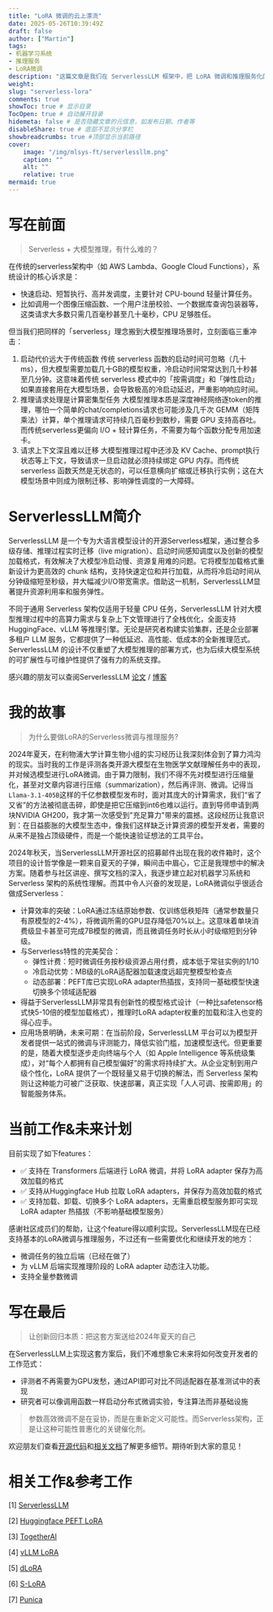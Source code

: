 ```yaml
---
title: "LoRA 微调的云上漂流"
date: 2025-05-26T10:39:49Z
draft: false
author: ["Martin"]
tags: 
- 机器学习系统
- 推理服务
- LoRA微调
description: "这篇文章是我们在 ServerlessLLM 框架中，把 LoRA 微调和推理服务化的思考记录。这是一场漂流，也是一场构建。"
weight: 
slug: "serverless-lora"
comments: true
showToc: true # 显示目录
TocOpen: true # 自动展开目录
hidemeta: false # 是否隐藏文章的元信息，如发布日期、作者等
disableShare: true # 底部不显示分享栏
showbreadcrumbs: true #顶部显示当前路径
cover:
    image: "/img/mlsys-ft/serverlessllm.png"
    caption: ""
    alt: ""
    relative: true
mermaid: true
---
```

# 写在前面
> Serverless + 大模型推理，有什么难的？

在传统的serverless架构中（如 AWS Lambda、Google Cloud Functions），系统设计的核心诉求是：
- 快速启动、短暂执行、高并发调度，主要针对 CPU-bound 轻量计算任务。
- 比如调用一个图像压缩函数、一个用户注册校验、一个数据库查询包装器等，这类请求大多数只需几百毫秒甚至几十毫秒，CPU 足够胜任。

但当我们把同样的「serverless」理念搬到大模型推理场景时，立刻面临三重冲击：
1. 启动代价远大于传统函数
传统 serverless 函数的启动时间可忽略（几十 ms），但大模型需要加载几十GB的模型权重，冷启动时间常常达到几十秒甚至几分钟。这意味着传统 serverless 模式中的「按需调度」和「弹性启动」如果直接套用在大模型场景，会导致极高的冷启动延迟，严重影响响应时间。
2. 推理请求处理是计算密集型任务
大模型推理本质是深度神经网络逐token的推理，哪怕一个简单的chat/completions请求也可能涉及几千次 GEMM（矩阵乘法）计算，单个推理请求可持续几百毫秒到数秒，需要 GPU 支持高吞吐。而传统serverless更偏向 I/O + 轻计算任务，不需要为每个函数分配专用加速卡。
3. 请求上下文深且难以迁移
大模型推理过程中还涉及 KV Cache、prompt执行状态等上下文，导致请求一旦启动就必须持续绑定 GPU 内存。而传统 serverless 函数天然是无状态的，可以任意横向扩缩或迁移执行实例；这在大模型场景中则成为限制迁移、影响弹性调度的一大障碍。

# ServerlessLLM简介
ServerlessLLM 是一个专为大语言模型设计的开源Serverless框架，通过整合多级存储、推理过程实时迁移（live migration）、启动时间感知调度以及创新的模型加载格式，有效解决了大模型冷启动慢、资源复用难的问题。它将模型加载格式重新设计为更高效的 chunk 结构，支持快速定位和并行加载，从而将冷启动时间从分钟级缩短至秒级，并大幅减少I/O带宽需求。借助这一机制，ServerlessLLM显著提升资源利用率和服务弹性。

不同于通用 Serverless 架构仅适用于轻量 CPU 任务，ServerlessLLM 针对大模型推理过程中的高算力需求与复杂上下文管理进行了全栈优化，全面支持 HuggingFace、vLLM 等推理引擎。无论是研究者构建实验集群，还是企业部署多租户 LLM 服务，它都提供了一种低延迟、高性能、低成本的全新推理范式。ServerlessLLM 的设计不仅重塑了大模型推理的部署方式，也为后续大模型系统的可扩展性与可维护性提供了强有力的系统支撑。

感兴趣的朋友可以查阅ServerlessLLM [论文](https://www.usenix.org/system/files/osdi24-fu.pdf) / [博客](https://github.com/ServerlessLLM/ServerlessLLM/blob/main/blogs/serverless-llm-architecture/README.md)

# 我的故事
> 为什么要做LoRA的Serverless微调与推理服务?

2024年夏天，在利物浦大学计算生物小组的实习经历让我深刻体会到了算力鸿沟的现实。当时我的工作是评测各类开源大模型在生物医学文献理解任务中的表现，并对候选模型进行LoRA微调。由于算力限制，我们不得不先对模型进行压缩量化，甚至对文章内容进行压缩（summarization），然后再评测、微调。记得当`Llama-3.1-405B`这样的千亿参数模型发布时，面对其庞大的计算需求，我们“省了又省”的方法被彻底击碎，即使是把它压缩到int6也难以运行。直到导师申请到两块NVIDIA GH200，我才第一次感受到"充足算力"带来的震撼。这段经历让我意识到：在日益膨胀的大模型生态中，像我们这样缺乏计算资源的模型开发者，需要的从来不是独占顶级硬件，而是一个能快速验证想法的工具平台。

2024年秋天，当ServerlessLLM开源社区的招募邮件出现在我的收件箱时，这个项目的设计哲学像是一颗来自夏天的子弹，瞬间击中眉心，它正是我理想中的解决方案。随着参与社区讲座、撰写文档的深入，我逐步建立起对机器学习系统和 Serverless 架构的系统性理解。而其中令人兴奋的发现是，LoRA微调似乎很适合做成Serverless：
- 计算效率的突破：LoRA通过冻结原始参数、仅训练低秩矩阵（通常参数量只有原模型的2-4%），将微调所需的GPU显存降低70%以上。这意味着单块消费级显卡甚至可完成7B模型的微调，而且微调任务时长从小时级缩短到分钟级。
- 与Serverless特性的完美契合：
    - 弹性计费：短时微调任务按秒级资源占用付费，成本低于常驻实例的1/10
    - 冷启动优势：MB级的LoRA适配器加载速度远超完整模型检查点
    - 动态部署：PEFT库已实现LoRA adapter热插拔，支持同一基础模型快速切换多个领域适配器
- 得益于ServerlessLLM非常具有创新性的模型格式设计（一种比safetensor格式快5-10倍的模型加载格式），推理时LoRA adapter权重的加载和注入也变的得心应手。
- 应用场景明确，未来可期：在当前阶段，ServerlessLLM 平台可以为模型开发者提供一站式的微调与评测能力，降低实验门槛，加速模型迭代。但更重要的是，随着大模型逐步走向终端与个人（如 Apple Intelligence 等系统级集成），对“每个人都拥有自己模型偏好”的需求将持续扩大。从企业定制到用户级个性化，LoRA 提供了一个既轻量又易于切换的解法，而 Serverless 架构则让这种能力可被广泛获取、快速部署，真正实现「人人可调、按需即用」的智能服务体系。

# 当前工作&未来计划
目前实现了如下features：
- ✅ 支持在 Transformers 后端进行 LoRA 微调，并将 LoRA adapter 保存为高效加载的格式
- ✅ 支持从Huggingface Hub 拉取 LoRA adapters，并保存为高效加载的格式
- ✅ 支持加载、卸载、切换多个 LoRA adapters，无需重启模型服务即可实现 LoRA adapter 热插拔（不影响基础模型服务）

感谢社区成员们的帮助，让这个feature得以顺利实现。ServerlessLLM现在已经支持基本的LoRA微调与推理服务，不过还有一些需要优化和继续开发的地方：
- 微调任务的独立后端（已经在做了）
- 为 vLLM 后端实现推理阶段的 LoRA adapter 动态注入功能。
- 支持全量参数微调

# 写在最后
> 让创新回归本质：把这套方案送给2024年夏天的自己

在ServerlessLLM上实现这套方案后，我们不难想象它未来将如何改变开发者的工作范式：
- 评测者不再需要为GPU发愁，通过API即可对比不同适配器在基准测试中的表现
- 研究者可以像调用函数一样启动分布式微调实验，专注算法而非基础设施

> 参数高效微调不是在妥协，而是在重新定义可能性。而Serverless架构，正是让这种可能性普惠化的关键催化剂。

欢迎朋友们查看[开源代码](https://github.com/ServerlessLLM/ServerlessLLM)和[相关文档](https://serverlessllm.github.io/docs/stable/intro)了解更多细节。期待听到大家的意见！

# 相关工作&参考工作
[1] [ServerlessLLM](https://www.usenix.org/conference/osdi24/presentation/fu)

[2] [Huggingface PEFT LoRA](https://huggingface.co/docs/peft/main/en/developer_guides/lora)

[3] [TogetherAI](https://docs.together.ai/docs/fine-tuning-quickstart)

[4] [vLLM LoRA](https://docs.vllm.ai/en/stable/features/lora.html)

[5] [dLoRA](https://www.usenix.org/conference/osdi24/presentation/wu-bingyang)

[6] [S-LoRA](https://arxiv.org/abs/2311.03285)

[7] [Punica](https://proceedings.mlsys.org/paper_files/paper/2024/file/054de805fcceb78a201f5e9d53c85908-Paper-Conference.pdf)